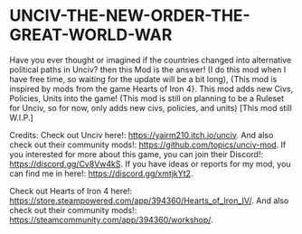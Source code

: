 # UNCIV-THE-NEW-ORDER-THE-GREAT-WORLD-WAR
Have you ever thought or imagined if the countries changed into alternative political paths in Unciv? then this Mod is the answer!
(I do this mod when I have free time, so waiting for the update will be a bit long), {This mod is inspired by mods from the game Hearts of Iron 4}.
This mod adds new Civs, Policies, Units into the game! (This mod is still on planning to be a Ruleset for Unciv, so for now, only adds new civs, policies, and units) [This mod still W.I.P.]

Credits:
Check out Unciv here!:
https://yairm210.itch.io/unciv.
And also check out their community mods!:
https://github.com/topics/unciv-mod.
If you interested for more about this game, you can join their Discord!:
https://discord.gg/Cv8Vw4kS.
If you have ideas or reports for my mod, you can find me in here!:
https://discord.gg/xmtjkYt2.

Check out Hearts of Iron 4 here!:
https://store.steampowered.com/app/394360/Hearts_of_Iron_IV/.
And also check out their community mods!:
https://steamcommunity.com/app/394360/workshop/.
